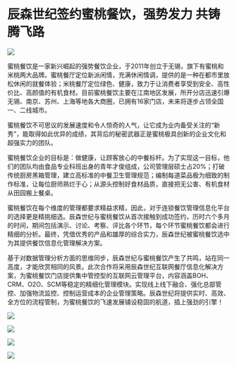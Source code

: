 # 辰森世纪签约蜜桃餐饮，强势发力  共铸腾飞路

![](http://www.choicesoft.com.cn/UploadFile/201671135543271.jpg)

蜜桃餐饮是一家新兴崛起的强势餐饮企业，于2011年创立于无锡，旗下有蜜桃和米桃两大品牌。蜜桃餐厅定位新派闲情，充满休闲情调，提供的是一种在都市里放松休闲的就餐体验；米桃餐厅定位绿色、健康，致力于让消费者享受到安全、高性价比、高颜值的有机食材。目前蜜桃餐饮主要在江南地区发展，所开分店迅速引爆无锡、南京、苏州、上海等地各大商圈，已拥有16家门店，未来将逐步占领全国一、二线城市。

蜜桃餐饮不可思议的发展速度和令人惊奇的人气，让它成为业内备受关注的“新秀”，能取得如此优异的成绩，其背后的秘密武器正是蜜桃极具创新的企业文化和超强实力的团队。

蜜桃餐饮企业的目标是：做健康，让顾客放心的中餐标杆。为了实现这一目标，他们的团队均由食品专业科班出身的青年才俊组成，公司管理层硕士占20%；打破传统厨房黑箱管理，建立高标准的中餐卫生管理规范；编制每道菜品极为细致的制作标准，让每位厨师熟烂于心；从源头控制好食材品质，直接把无公害、有机食材从田园搬上餐桌。

蜜桃餐饮在每个维度的管理都要求精益求精，因此，对于连锁餐饮管理信息化平台的选择更是精挑细选。辰森世纪与蜜桃餐饮从首次接触到成功签约，历时六个多月的时间，期间包括演示、讨论、考察、评比各个环节，每个环节蜜桃餐饮都会进行精细的分析。最终，凭借优秀的产品和雄厚的综合实力，辰森世纪被蜜桃餐饮选中为其提供餐饮信息化管理解决方案。

基于对数据管理分析方面的思维同步，辰森世纪与蜜桃餐饮产生了共鸣，站在同一高度，才能欣赏相同的风景。此次合作将采用辰森世纪互联网餐厅信息化解决方案，为蜜桃餐饮门店提供集中管控型的互联网云管理平台，内容涵盖BOH、CRM、O2O、SCM等稳定的精细化管理模块。实现线上线下融合、强化总部管控、加强物流监控、控制运营成本的企业管理策略。辰森世纪将提供实时、高效、全方位的流程管制，为蜜桃餐饮的飞速发展铺设稳固的航道，插上强劲的引擎！

![](http://www.choicesoft.com.cn/UploadFile/201671135556976.jpg)

![](http://www.choicesoft.com.cn/UploadFile/201671135623280.jpg)

![](http://www.choicesoft.com.cn/UploadFile/201671135649694.jpg)

![](http://www.choicesoft.com.cn/UploadFile/20167113579243.jpg)
